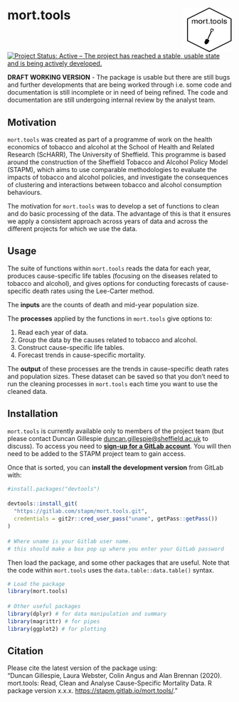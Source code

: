 
<!-- README.md is generated from README.Rmd. Please edit that file -->

# mort.tools <img src="tools/mort.tools_hex.png" align="right" style="padding-left:10px;background-color:white;" width="100" height="100" />

[![Project Status: Active – The project has reached a stable, usable
state and is being actively
developed.](https://www.repostatus.org/badges/latest/active.svg)](https://www.repostatus.org/#active)

**DRAFT WORKING VERSION** - The package is usable but there are still
bugs and further developments that are being worked through i.e. some
code and documentation is still incomplete or in need of being refined.
The code and documentation are still undergoing internal review by the
analyst team.

## Motivation

`mort.tools` was created as part of a programme of work on the health
economics of tobacco and alcohol at the School of Health and Related
Research (ScHARR), The University of Sheffield. This programme is based
around the construction of the Sheffield Tobacco and Alcohol Policy
Model (STAPM), which aims to use comparable methodologies to evaluate
the impacts of tobacco and alcohol policies, and investigate the
consequences of clustering and interactions between tobacco and alcohol
consumption behaviours.

The motivation for `mort.tools` was to develop a set of functions to
clean and do basic processing of the data. The advantage of this is that
it ensures we apply a consistent approach across years of data and
across the different projects for which we use the data.

## Usage

The suite of functions within `mort.tools` reads the data for each year,
produces cause-specific life tables (focusing on the diseases related to
tobacco and alcohol), and gives options for conducting forecasts of
cause-specific death rates using the Lee-Carter method.

The **inputs** are the counts of death and mid-year population size.

The **processes** applied by the functions in `mort.tools` give options
to:

1.  Read each year of data.  
2.  Group the data by the causes related to tobacco and alcohol.  
3.  Construct cause-specific life tables.  
4.  Forecast trends in cause-specific mortality.

The **output** of these processes are the trends in cause-specific death
rates and population sizes. These dataset can be saved so that you don’t
need to run the cleaning processes in `mort.tools` each time you want to
use the cleaned data.

## Installation

`mort.tools` is currently available only to members of the project team
(but please contact Duncan Gillespie <duncan.gillespie@sheffield.ac.uk>
to discuss). To access you need to [**sign-up for a GitLab
account**](https://gitlab.com/). You will then need to be added to the
STAPM project team to gain access.

Once that is sorted, you can **install the development version** from
GitLab with:

``` r
#install.packages("devtools")

devtools::install_git(
  "https://gitlab.com/stapm/mort.tools.git", 
  credentials = git2r::cred_user_pass("uname", getPass::getPass())
)

# Where uname is your Gitlab user name.
# this should make a box pop up where you enter your GitLab password
```

Then load the package, and some other packages that are useful. Note
that the code within `mort.tools` uses the `data.table::data.table()`
syntax.

``` r
# Load the package
library(mort.tools)

# Other useful packages
library(dplyr) # for data manipulation and summary
library(magrittr) # for pipes
library(ggplot2) # for plotting
```

## Citation

Please cite the latest version of the package using:  
“Duncan Gillespie, Laura Webster, Colin Angus and Alan Brennan (2020).
mort.tools: Read, Clean and Analyse Cause-Specific Mortality Data. R
package version x.x.x. <https://stapm.gitlab.io/mort.tools/>.”

